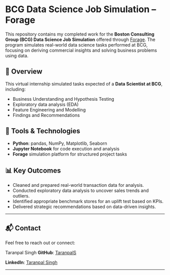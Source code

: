 # BCG Data Science Job Simulation – Forage

This repository contains my completed work for the **Boston Consulting Group (BCG) Data Science Job Simulation** offered through [Forage](https://www.theforage.com/). The program simulates real-world data science tasks performed at BCG, focusing on deriving commercial insights and solving business problems using data.

## 📌 Overview

This virtual internship simulated tasks expected of a **Data Scientist at BCG**, including:

- Business Understanding and Hypothesis Testing
- Exploratory data analysis (EDA)
- Feature Engineering and Modelling
- Findings and Recommendations

## 🧰 Tools & Technologies

- **Python**: pandas, NumPy, Matplotlib, Seaborn
- **Jupyter Notebook** for code execution and analysis
- **Forage** simulation platform for structured project tasks

## 📊 Key Outcomes

- Cleaned and prepared real-world transaction data for analysis.
- Conducted exploratory data analysis to uncover sales trends and outliers.
- Identified appropriate benchmark stores for an uplift test based on KPIs.
- Delivered strategic recommendations based on data-driven insights.

---

## 📬 Contact

Feel free to reach out or connect:

Taranpal Singh
**GitHub**: [TaranpalS](https://github.com/TaranpalS)

**LinkedIn**: [Taranpal Singh](https://in.linkedin.com/in/taranpalsinghh)

---
